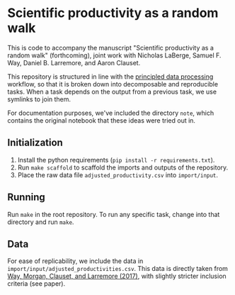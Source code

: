 # Scientific productivity as a random walk

This is code to accompany the manuscript "Scientific productivity as a random walk" (forthcoming), joint work with Nicholas LaBerge, Samuel F. Way, Daniel B. Larremore, and Aaron Clauset.

This repository is structured in line with the [principled data processing](https://hrdag.org/2016/06/14/the-task-is-a-quantum-of-workflow/) workflow, so that it is broken down into decomposable and reproducible tasks. When a task depends on the output from a previous task, we use symlinks to join them.

For documentation purposes, we've included the directory `note`, which contains the original notebook that these ideas were tried out in.

## Initialization

1. Install the python requirements (`pip install -r requirements.txt`).
2. Run `make scaffold` to scaffold the imports and outputs of the repository.
3. Place the raw data file `adjusted_productivity.csv` into `import/input`.

## Running

Run `make` in the root repository. To run any specific task, change into that directory and run `make`.

## Data

For ease of replicability, we include the data in `import/input/adjusted_productivities.csv`. This data is directly taken from [Way, Morgan, Clauset, and Larremore (2017)](https://www.pnas.org/doi/full/10.1073/pnas.1702121114), with slightly stricter inclusion criteria (see paper).
